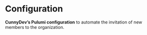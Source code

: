 # Configuration

**CunnyDev’s Pulumi configuration** to automate the invitation of new members to the organization.
